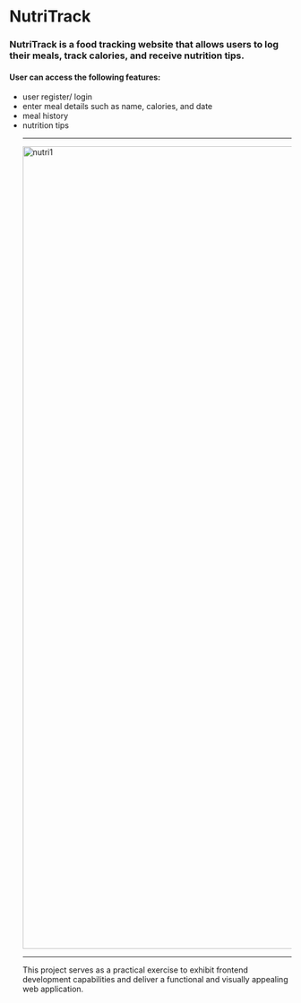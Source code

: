 # NutriTrack
<h3>NutriTrack is a food tracking website that allows users to log their meals, track calories, and receive nutrition tips.</h3>
<h4>User can access the following features:</h4> 
<ul><li>user register/ login</li>
  <li>enter meal details such as name, calories, and date </li>
  <li>meal history</li>
  <li>nutrition tips</li>
  <hr>
  <img width="1434" alt="nutri1" src="https://github.com/ApurvaDharam/NutriTrack/assets/113823534/9722f6e7-2e7a-4f31-ac2d-69f1ad1f1776">

<hr>
This project serves as a practical exercise to exhibit frontend development capabilities and deliver a functional and visually appealing web application.
